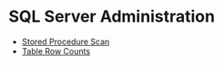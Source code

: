 # SQL Server Administration


- [Stored Procedure Scan](https://github.com/janusvrensburg/sql-administration/blob/d3222783dd7afbb3c152692a5d693bcfa84f45f3/scripts/stored-procedure-scan.sql)
- [Table Row Counts](https://github.com/janusvrensburg/sql-administration/blob/d5a914bf095cfcbd1b54ad0f41b3c9b9cd9a2496/scripts/table-row-counts.sql)
